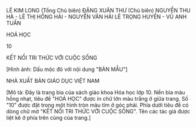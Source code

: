 LÊ KIM LONG (Tổng Chủ biên)
ĐẶNG XUÂN THƯ (Chủ biên)
NGUYỄN THU HÀ - LÊ THỊ HỒNG HẢI - NGUYỄN VĂN HẢI
LÊ TRỌNG HUYỀN - VŨ ANH TUẤN

HOÁ HỌC

10

KẾT NỐI TRI THỨC VỚI CUỘC SỐNG

[Hình ảnh: Dấu mộc đỏ với nội dung "BẢN MẪU"]

NHÀ XUẤT BẢN GIÁO DỤC VIỆT NAM

[Mô tả: Đây là trang bìa của sách giáo khoa Hóa học lớp 10. Nền bìa màu hồng nhạt, tiêu đề "HOÁ HỌC" được in chữ lớn màu trắng ở giữa trang. Số "10" được đặt trong một hình tròn màu tím ở góc phải. Phía dưới tiêu đề có dòng chữ mờ "KẾT NỐI TRI THỨC VỚI CUỘC SỐNG". Tên các tác giả được liệt kê ở phía trên cùng của trang.]